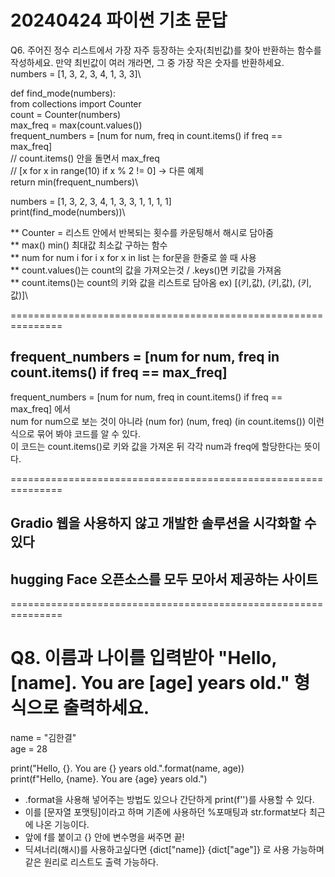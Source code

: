 # 20240424 파이썬 기초 문답

Q6. 주어진 정수 리스트에서 가장 자주 등장하는 숫자(최빈값)를 찾아 반환하는 함수를 작성하세요. 만약 최빈값이 여러 개라면, 그 중 가장 작은 숫자를 반환하세요.\
numbers = [1, 3, 2, 3, 4, 1, 3, 3]\

def find_mode(numbers):\
  from collections import Counter\
  count = Counter(numbers)\
  max_freq = max(count.values())\
  frequent_numbers = [num for num, freq in count.items() if freq == max_freq]\
  // count.items() 안을 돌면서 max_freq\
  // [x for x in range(10) if x % 2 != 0] -> 다른 예제\
  return min(frequent_numbers)\

numbers = [1, 3, 2, 3, 4, 1, 3, 3, 1, 1, 1, 1]\
print(find_mode(numbers))\

** Counter = 리스트 안에서 반복되는 횟수를 카운팅해서 해시로 담아줌\
** max() min() 최대값 최소값 구하는 함수\
** num for num    i for i   x for x   in list 는 for문을 한줄로 쓸 때 사용\
** count.values()는 count의 값을 가져오는것 / .keys()면 키값을 가져옴\
** count.items()는 count의 키와 값을 리스트로 담아옴 ex) [(키,값), (키,값), (키, 값)]\

===============================================================

## frequent_numbers = [num for num, freq in count.items() if freq == max_freq]

frequent_numbers = [num for num, freq in count.items() if freq == max_freq] 에서\
num for num으로 보는 것이 아니라 (num for) (num, freq) (in count.items()) 이런식으로 묶어 봐야 코드를 알 수 있다.\
이 코드는 count.items()로 키와 값을 가져온 뒤 각각 num과 freq에 할당한다는 뜻이다.

===============================================================

## Gradio 웹을 사용하지 않고 개발한 솔루션을 시각화할 수 있다
## hugging Face 오픈소스를 모두 모아서 제공하는 사이트

===============================================================

# Q8. 이름과 나이를 입력받아 "Hello, [name]. You are [age] years old." 형식으로 출력하세요.
name = "김한결"\
age = 28

print("Hello, {}. You are {} years old.".format(name, age))\
print(f"Hello, {name}. You are {age} years old.")

* .format을 사용해 넣어주는 방법도 있으나 간단하게 print(f'')를 사용할 수 있다.
* 이를 [문자열 포맷팅]이라고 하며 기존에 사용하던 %포매팅과 str.format보다 최근에 나온 기능이다.
* 앞에 f를 붙이고 {} 안에 변수명을 써주면 끝!
* 딕셔너리(해시)를 사용하고싶다면 {dict["name]} {dict["age"]} 로 사용 가능하며 같은 원리로 리스트도 출력 가능하다.
